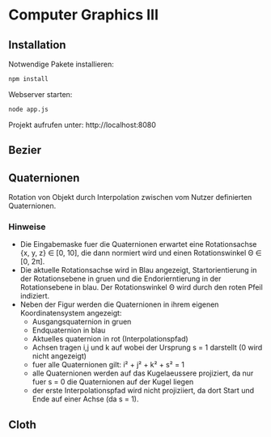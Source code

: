 # Computer Graphics III

## Installation

Notwendige Pakete installieren:

``` bash
npm install
```

Webserver starten:

``` bash
node app.js
```

Projekt aufrufen unter: http://localhost:8080

## Bezier

## Quaternionen

Rotation von Objekt durch Interpolation zwischen vom Nutzer definierten Quaternionen.

### Hinweise

- Die Eingabemaske fuer die Quaternionen erwartet eine Rotationsachse {x, y, z} ∈ [0, 10], die dann normiert wird und einen Rotationswinkel Θ ∈ [0, 2π].
- Die aktuelle Rotationsachse wird in Blau angezeigt, Startorientierung in der Rotationsebene in gruen und die Endorierntierung in der Rotationsebene in blau. Der Rotationswinkel Θ wird durch den roten Pfeil indiziert.
- Neben der Figur werden die Quaternionen in ihrem eigenen Koordinatensystem angezeigt:
  - Ausgangsquaternion in gruen
  - Endquaternion in blau
  - Aktuelles quaternion in rot (Interpolationspfad)
  - Achsen tragen i,j und k auf wobei der Ursprung s = 1 darstellt (0 wird nicht angezeigt)
  - fuer alle Quaternionen gilt: i² + j² + k² + s² = 1
  - alle Quaternionen werden auf das Kugelaeussere projiziert, da nur fuer s = 0 die Quaternionen auf der Kugel liegen
  - der erste Interpolationspfad wird nicht projiziiert, da dort Start und Ende auf einer Achse (da s = 1).

## Cloth
